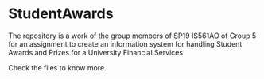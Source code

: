# StudentAwards
The repository is a work of the group members of SP19 IS561AO of Group 5 for an assignment to create an information system for handling Student Awards and Prizes for a University Financial Services.

Check the files to know more.
